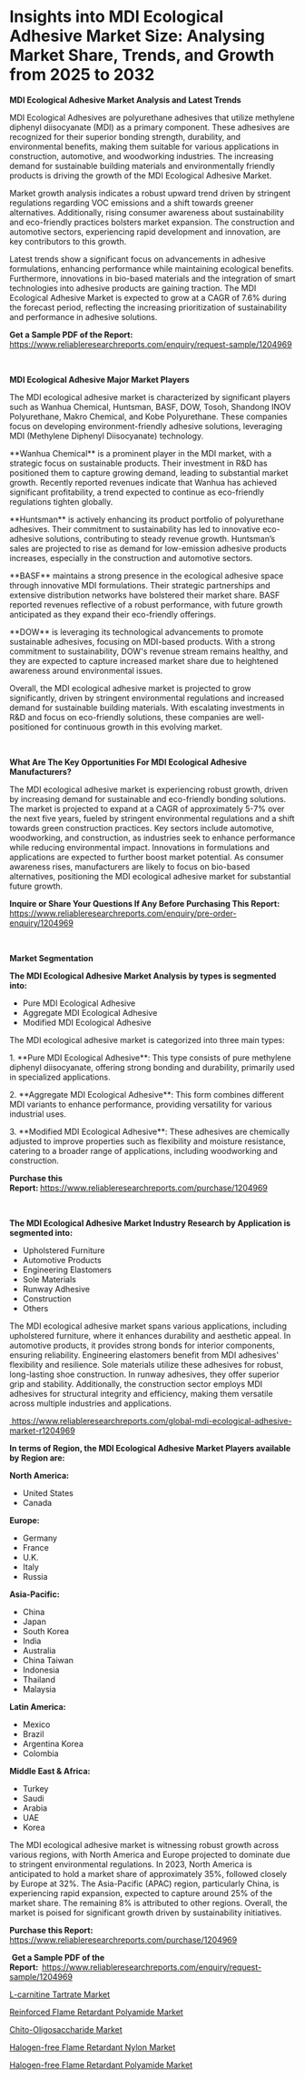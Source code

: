 <p><h1>Insights into MDI Ecological Adhesive Market Size: Analysing Market Share, Trends, and Growth from 2025 to 2032</h1></p><p><strong>MDI Ecological Adhesive Market Analysis and Latest Trends</strong></p>
<p><p>MDI Ecological Adhesives are polyurethane adhesives that utilize methylene diphenyl diisocyanate (MDI) as a primary component. These adhesives are recognized for their superior bonding strength, durability, and environmental benefits, making them suitable for various applications in construction, automotive, and woodworking industries. The increasing demand for sustainable building materials and environmentally friendly products is driving the growth of the MDI Ecological Adhesive Market.</p><p>Market growth analysis indicates a robust upward trend driven by stringent regulations regarding VOC emissions and a shift towards greener alternatives. Additionally, rising consumer awareness about sustainability and eco-friendly practices bolsters market expansion. The construction and automotive sectors, experiencing rapid development and innovation, are key contributors to this growth.</p><p>Latest trends show a significant focus on advancements in adhesive formulations, enhancing performance while maintaining ecological benefits. Furthermore, innovations in bio-based materials and the integration of smart technologies into adhesive products are gaining traction. The MDI Ecological Adhesive Market is expected to grow at a CAGR of 7.6% during the forecast period, reflecting the increasing prioritization of sustainability and performance in adhesive solutions.</p></p>
<p><strong>Get a Sample PDF of the Report:&nbsp;</strong> <a href="https://www.reliableresearchreports.com/enquiry/request-sample/1204969?utm_campaign=10&utm_medium=2&utm_source=Github&utm_content=ia&utm_term=26032025&utm_id=mdi-ecological-adhesive">https://www.reliableresearchreports.com/enquiry/request-sample/1204969</a></p>
<p>&nbsp;</p>
<p><strong>MDI Ecological Adhesive Major Market Players</strong></p>
<p><p>The MDI ecological adhesive market is characterized by significant players such as Wanhua Chemical, Huntsman, BASF, DOW, Tosoh, Shandong INOV Polyurethane, Makro Chemical, and Kobe Polyurethane. These companies focus on developing environment-friendly adhesive solutions, leveraging MDI (Methylene Diphenyl Diisocyanate) technology.</p><p>**Wanhua Chemical** is a prominent player in the MDI market, with a strategic focus on sustainable products. Their investment in R&D has positioned them to capture growing demand, leading to substantial market growth. Recently reported revenues indicate that Wanhua has achieved significant profitability, a trend expected to continue as eco-friendly regulations tighten globally.</p><p>**Huntsman** is actively enhancing its product portfolio of polyurethane adhesives. Their commitment to sustainability has led to innovative eco-adhesive solutions, contributing to steady revenue growth. Huntsman’s sales are projected to rise as demand for low-emission adhesive products increases, especially in the construction and automotive sectors.</p><p>**BASF** maintains a strong presence in the ecological adhesive space through innovative MDI formulations. Their strategic partnerships and extensive distribution networks have bolstered their market share. BASF reported revenues reflective of a robust performance, with future growth anticipated as they expand their eco-friendly offerings.</p><p>**DOW** is leveraging its technological advancements to promote sustainable adhesives, focusing on MDI-based products. With a strong commitment to sustainability, DOW's revenue stream remains healthy, and they are expected to capture increased market share due to heightened awareness around environmental issues.</p><p>Overall, the MDI ecological adhesive market is projected to grow significantly, driven by stringent environmental regulations and increased demand for sustainable building materials. With escalating investments in R&D and focus on eco-friendly solutions, these companies are well-positioned for continuous growth in this evolving market.</p></p>
<p>&nbsp;</p>
<p><strong>What Are The Key Opportunities For MDI Ecological Adhesive Manufacturers?</strong></p>
<p><p>The MDI ecological adhesive market is experiencing robust growth, driven by increasing demand for sustainable and eco-friendly bonding solutions. The market is projected to expand at a CAGR of approximately 5-7% over the next five years, fueled by stringent environmental regulations and a shift towards green construction practices. Key sectors include automotive, woodworking, and construction, as industries seek to enhance performance while reducing environmental impact. Innovations in formulations and applications are expected to further boost market potential. As consumer awareness rises, manufacturers are likely to focus on bio-based alternatives, positioning the MDI ecological adhesive market for substantial future growth.</p></p>
<p><strong>Inquire or Share Your Questions If Any Before Purchasing This Report:</strong> <a href="https://www.reliableresearchreports.com/enquiry/pre-order-enquiry/1204969?utm_campaign=10&utm_medium=2&utm_source=Github&utm_content=ia&utm_term=26032025&utm_id=mdi-ecological-adhesive">https://www.reliableresearchreports.com/enquiry/pre-order-enquiry/1204969</a></p>
<p>&nbsp;</p>
<p><strong>Market Segmentation</strong></p>
<p><strong>The MDI Ecological Adhesive Market Analysis by types is segmented into:</strong></p>
<p><ul><li>Pure MDI Ecological Adhesive</li><li>Aggregate MDI Ecological Adhesive</li><li>Modified MDI Ecological Adhesive</li></ul></p>
<p><p>The MDI ecological adhesive market is categorized into three main types: </p><p>1. **Pure MDI Ecological Adhesive**: This type consists of pure methylene diphenyl diisocyanate, offering strong bonding and durability, primarily used in specialized applications. </p><p>2. **Aggregate MDI Ecological Adhesive**: This form combines different MDI variants to enhance performance, providing versatility for various industrial uses. </p><p>3. **Modified MDI Ecological Adhesive**: These adhesives are chemically adjusted to improve properties such as flexibility and moisture resistance, catering to a broader range of applications, including woodworking and construction.</p></p>
<p><strong>Purchase this Report:&nbsp;</strong><a href="https://www.reliableresearchreports.com/purchase/1204969?utm_campaign=10&utm_medium=2&utm_source=Github&utm_content=ia&utm_term=26032025&utm_id=mdi-ecological-adhesive">https://www.reliableresearchreports.com/purchase/1204969</a></p>
<p>&nbsp;</p>
<p><strong>The MDI Ecological Adhesive Market Industry Research by Application is segmented into:</strong></p>
<p><ul><li>Upholstered Furniture</li><li>Automotive Products</li><li>Engineering Elastomers</li><li>Sole Materials</li><li>Runway Adhesive</li><li>Construction</li><li>Others</li></ul></p>
<p><p>The MDI ecological adhesive market spans various applications, including upholstered furniture, where it enhances durability and aesthetic appeal. In automotive products, it provides strong bonds for interior components, ensuring reliability. Engineering elastomers benefit from MDI adhesives' flexibility and resilience. Sole materials utilize these adhesives for robust, long-lasting shoe construction. In runway adhesives, they offer superior grip and stability. Additionally, the construction sector employs MDI adhesives for structural integrity and efficiency, making them versatile across multiple industries and applications.</p></p>
<p><a href="https://www.reliableresearchreports.com/global-mdi-ecological-adhesive-market-r1204969?utm_campaign=10&utm_medium=2&utm_source=Github&utm_content=ia&utm_term=26032025&utm_id=mdi-ecological-adhesive">&nbsp;https://www.reliableresearchreports.com/global-mdi-ecological-adhesive-market-r1204969</a></p>
<p><strong>In terms of Region, the MDI Ecological Adhesive Market Players available by Region are:</strong></p>
<p>
    <p> <strong> North America: </strong>
        <ul>
            <li>United States</li>
            <li>Canada</li>
        </ul>
        </p> 
    <p> <strong> Europe: </strong>
        <ul>
            <li>Germany</li>
            <li>France</li>
            <li>U.K.</li>
            <li>Italy</li>
            <li>Russia</li>
        </ul>
        </p> 
    <p> <strong> Asia-Pacific: </strong>
        <ul>
            <li>China</li>
            <li>Japan</li>
            <li>South Korea</li>
            <li>India</li>
            <li>Australia</li>
            <li>China Taiwan</li>
            <li>Indonesia</li>
            <li>Thailand</li>
            <li>Malaysia</li>
        </ul>
        </p> 
    <p> <strong> Latin America: </strong>
        <ul>
            <li>Mexico</li>
            <li>Brazil</li>
            <li>Argentina Korea</li>
            <li>Colombia</li>
        </ul>
        </p> 
    <p> <strong> Middle East & Africa: </strong>
        <ul>
            <li>Turkey</li>
            <li>Saudi</li>
            <li>Arabia</li>
            <li>UAE</li>
            <li>Korea</li>
        </ul>
    </p>
    </p>
<p><p>The MDI ecological adhesive market is witnessing robust growth across various regions, with North America and Europe projected to dominate due to stringent environmental regulations. In 2023, North America is anticipated to hold a market share of approximately 35%, followed closely by Europe at 32%. The Asia-Pacific (APAC) region, particularly China, is experiencing rapid expansion, expected to capture around 25% of the market share. The remaining 8% is attributed to other regions. Overall, the market is poised for significant growth driven by sustainability initiatives.</p></p>
<p><strong>Purchase this Report: </strong><a href="https://www.reliableresearchreports.com/purchase/1204969?utm_campaign=10&utm_medium=2&utm_source=Github&utm_content=ia&utm_term=26032025&utm_id=mdi-ecological-adhesive">https://www.reliableresearchreports.com/purchase/1204969</a></p>
<p>&nbsp;<strong>Get a Sample PDF of the Report:&nbsp;&nbsp;</strong><a href="https://www.reliableresearchreports.com/enquiry/request-sample/1204969?utm_campaign=10&utm_medium=2&utm_source=Github&utm_content=ia&utm_term=26032025&utm_id=mdi-ecological-adhesive">https://www.reliableresearchreports.com/enquiry/request-sample/1204969</a></p>
<p><strong></strong></p>
<p><p><a href="https://github.com/guzasbahsas/Market-Research-Report-List-1/blob/main/l-carnitine-tartrate-market.md?utm_campaign=10&utm_medium=2&utm_source=Github&utm_content=ia&utm_term=26032025&utm_id=mdi-ecological-adhesive">L-carnitine Tartrate Market</a></p><p><a href="https://github.com/eymermanda0p/Market-Research-Report-List-1/blob/main/reinforced-flame-retardant-polyamide-market.md?utm_campaign=10&utm_medium=2&utm_source=Github&utm_content=ia&utm_term=26032025&utm_id=mdi-ecological-adhesive">Reinforced Flame Retardant Polyamide Market</a></p><p><a href="https://github.com/nagateyisu29/Market-Research-Report-List-1/blob/main/chito-oligosaccharide-market.md?utm_campaign=10&utm_medium=2&utm_source=Github&utm_content=ia&utm_term=26032025&utm_id=mdi-ecological-adhesive">Chito-Oligosaccharide Market</a></p><p><a href="https://github.com/debowflaggqw/Market-Research-Report-List-1/blob/main/halogen-free-flame-retardant-nylon-market.md?utm_campaign=10&utm_medium=2&utm_source=Github&utm_content=ia&utm_term=26032025&utm_id=mdi-ecological-adhesive">Halogen-free Flame Retardant Nylon Market</a></p><p><a href="https://github.com/weisonmanych/Market-Research-Report-List-1/blob/main/halogen-free-flame-retardant-polyamide-market.md?utm_campaign=10&utm_medium=2&utm_source=Github&utm_content=ia&utm_term=26032025&utm_id=mdi-ecological-adhesive">Halogen-free Flame Retardant Polyamide Market</a></p></p>